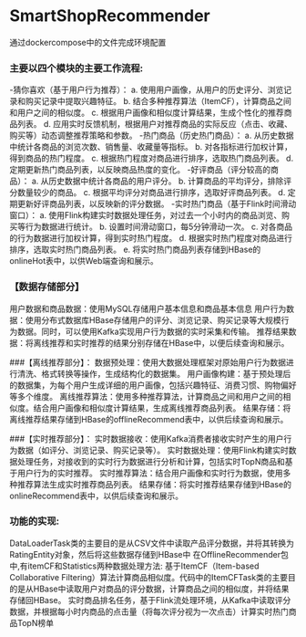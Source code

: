 # SmartShopRecommender
通过dockercompose中的文件完成环境配置

### 主要以四个模块的主要工作流程:
-猜你喜欢（基于用户行为推荐）：
a. 使用用户画像，从用户的历史评分、浏览记录和购买记录中提取兴趣特征。
b. 结合多种推荐算法（ItemCF），计算商品之间和用户之间的相似度。
c. 根据用户画像和相似度计算结果，生成个性化的推荐商品列表。
d. 应用实时反馈机制，根据用户对推荐商品的实际反应（点击、收藏、购买等）动态调整推荐策略和参数。
-热门商品（历史热门商品）：
a. 从历史数据中统计各商品的浏览次数、销售量、收藏量等指标。
b. 对各指标进行加权计算，得到商品的热门程度。
c. 根据热门程度对商品进行排序，选取热门商品列表。
d. 定期更新热门商品列表，以反映商品热度的变化。
-好评商品（评分较高的商品）：
a. 从历史数据中统计各商品的用户评分。
b. 计算商品的平均评分，排除评分数量较少的商品。
c. 根据平均评分对商品进行排序，选取好评商品列表。
d. 定期更新好评商品列表，以反映新的评分数据。
-实时热门商品（基于Flink时间滑动窗口）：
a. 使用Flink构建实时数据处理任务，对过去一个小时内的商品浏览、购买等行为数据进行统计。
b. 设置时间滑动窗口，每5分钟滑动一次。
c. 对各商品的行为数据进行加权计算，得到实时热门程度。
d. 根据实时热门程度对商品进行排序，选取实时热门商品列表。
e. 将实时热门商品列表存储到HBase的onlineHot表中，以供Web端查询和展示。

### 【数据存储部分】
用户数据和商品数据：使用MySQL存储用户基本信息和商品基本信息
用户行为数据：使用分布式数据库HBase存储用户的评分、浏览记录、购买记录等大规模行为数据。同时，可以使用Kafka实现用户行为数据的实时采集和传输。
推荐结果数据：将离线推荐和实时推荐的结果分别存储在HBase中，以便后续查询和展示。

###【离线推荐部分】：
数据预处理：使用大数据处理框架对原始用户行为数据进行清洗、格式转换等操作，生成结构化的数据集。
用户画像构建：基于预处理后的数据集，为每个用户生成详细的用户画像，包括兴趣特征、消费习惯、购物偏好等多个维度。
离线推荐算法：使用多种推荐算法，计算商品之间和用户之间的相似度。结合用户画像和相似度计算结果，生成离线推荐商品列表。
结果存储：将离线推荐结果存储到HBase的offlineRecommend表中，以供后续查询和展示。

###【实时推荐部分】：
实时数据接收：使用Kafka消费者接收实时产生的用户行为数据（如评分、浏览记录、购买记录等）。
实时数据处理：使用Flink构建实时数据处理任务，对接收到的实时行为数据进行分析和计算，包括实时TopN商品和基于用户行为的实时推荐。
实时推荐算法：结合用户画像和实时行为数据，使用多种推荐算法生成实时推荐商品列表。
结果存储：将实时推荐结果存储到HBase的onlineRecommend表中，以供后续查询和展示。

### 功能的实现:
DataLoaderTask类的主要目的是从CSV文件中读取产品评分数据，并将其转换为RatingEntity对象，然后将这些数据存储到HBase中
在OfflineRecommender包中,有itemCF和Statistics两种数据处理方法:
基于ItemCF（Item-based Collaborative Filtering）算法计算商品相似度。代码中的ItemCFTask类的主要目的是从HBase中读取用户对商品的评分数据，计算商品之间的相似度，并将结果存储回HBase。
实时商品排名任务，基于Flink流处理环境，从Kafka中读取评分数据，并根据每小时内商品的点击量（将每次评分视为一次点击）计算实时热门商品TopN榜单
